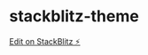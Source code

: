 # stackblitz-theme

[Edit on StackBlitz ⚡️](https://stackblitz.com/edit/kingsbury-angular-w-material-bz94ml)